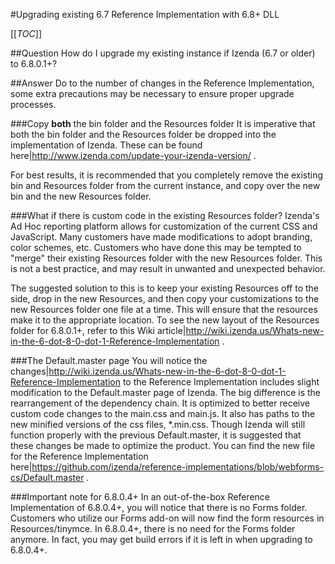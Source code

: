 #Upgrading existing 6.7 Reference Implementation with 6.8+ DLL

[[_TOC_]]

##Question
How do I upgrade my existing instance if Izenda (6.7 or older) to 6.8.0.1+?

##Answer
Do to the number of changes in the Reference Implementation, some extra precautions may be necessary to ensure proper upgrade processes.  

###Copy **both** the bin folder and the Resources folder
It is imperative that both the bin folder and the Resources folder be dropped into the implementation of Izenda.  These can be found here|http://www.izenda.com/update-your-izenda-version/ .  

For best results, it is recommended that you completely remove the existing bin and Resources folder from the current instance, and copy over the new bin and the new Resources folder.

###What if there is custom code in the existing Resources folder?
Izenda's Ad Hoc reporting platform allows for customization of the current CSS and JavaScript.  Many customers have made modifications to adopt branding, color schemes, etc.  Customers who have done this may be tempted to "merge" their existing Resources folder with the new Resources folder.  This is not a best practice, and may result in unwanted and unexpected behavior.  

The suggested solution to this is to keep your existing Resources off to the side, drop in the new Resources, and then copy your customizations to the new Resources folder one file at a time. This will ensure that the resources make it to the appropriate location.  To see the new layout of the Resources folder for 6.8.0.1+, refer to this Wiki article|http://wiki.izenda.us/Whats-new-in-the-6-dot-8-0-dot-1-Reference-Implementation .

###The Default.master page
You will notice the changes|http://wiki.izenda.us/Whats-new-in-the-6-dot-8-0-dot-1-Reference-Implementation to the Reference Implementation includes slight modification to the Default.master page of Izenda.  The big difference is the rearrangement of the dependency chain.  It is optimized to better receive custom code changes to the main.css and main.js.  It also has paths to the new minified versions of the css files, *.min.css.  Though Izenda will still function properly with the previous Default.master, it is suggested that these changes be made to optimize the product.  You can find the new file for the Reference Implementation here|https://github.com/izenda/reference-implementations/blob/webforms-cs/Default.master .  

###Important note for 6.8.0.4+
In an out-of-the-box Reference Implementation of 6.8.0.4+, you will notice that there is no Forms folder.  Customers who utilize our Forms add-on will now find the form resources in Resources/tinymce.  In 6.8.0.4+, there is no need for the Forms folder anymore.  In fact, you may get build errors if it is left in when upgrading to 6.8.0.4+.  